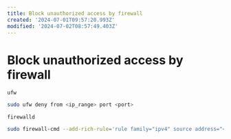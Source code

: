 ```yaml
---
title: Block unauthorized access by firewall
created: '2024-07-01T09:57:20.993Z'
modified: '2024-07-02T08:57:49.403Z'
---
```


# Block unauthorized access by firewall

`ufw`

```bash
sudo ufw deny from <ip_range> port <port>
```

`firewalld`

```bash
sudo firewall-cmd --add-rich-rule='rule family="ipv4" source address="<ip_range>" port protocol="tcp" port="<port>" drop'
```

